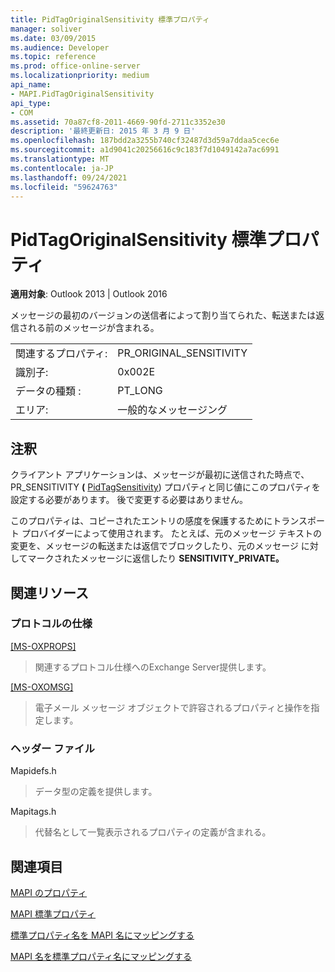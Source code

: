 ```yaml
---
title: PidTagOriginalSensitivity 標準プロパティ
manager: soliver
ms.date: 03/09/2015
ms.audience: Developer
ms.topic: reference
ms.prod: office-online-server
ms.localizationpriority: medium
api_name:
- MAPI.PidTagOriginalSensitivity
api_type:
- COM
ms.assetid: 70a87cf8-2011-4669-90fd-2711c3352e30
description: '最終更新日: 2015 年 3 月 9 日'
ms.openlocfilehash: 187bdd2a3255b740cf32487d3d59a7ddaa5cec6e
ms.sourcegitcommit: a1d9041c20256616c9c183f7d1049142a7ac6991
ms.translationtype: MT
ms.contentlocale: ja-JP
ms.lasthandoff: 09/24/2021
ms.locfileid: "59624763"
---
```

# <a name="pidtagoriginalsensitivity-canonical-property"></a>PidTagOriginalSensitivity 標準プロパティ

  
  
**適用対象**: Outlook 2013 | Outlook 2016 
  
メッセージの最初のバージョンの送信者によって割り当てられた、転送または返信される前のメッセージが含まれる。
  
|||
|:-----|:-----|
|関連するプロパティ:  <br/> |PR_ORIGINAL_SENSITIVITY  <br/> |
|識別子:  <br/> |0x002E  <br/> |
|データの種類 :   <br/> |PT_LONG  <br/> |
|エリア:  <br/> |一般的なメッセージング  <br/> |
   
## <a name="remarks"></a>注釈

クライアント アプリケーションは、メッセージが最初に送信された時点で、PR_SENSITIVITY **(** [PidTagSensitivity](pidtagsensitivity-canonical-property.md)) プロパティと同じ値にこのプロパティを設定する必要があります。 後で変更する必要はありません。
  
このプロパティは、コピーされたエントリの感度を保護するためにトランスポート プロバイダーによって使用されます。 たとえば、元のメッセージ テキストの変更を、メッセージの転送または返信でブロックしたり、元のメッセージ に対してマークされたメッセージに返信したり **SENSITIVITY_PRIVATE。**
  
## <a name="related-resources"></a>関連リソース

### <a name="protocol-specifications"></a>プロトコルの仕様

[[MS-OXPROPS]](https://msdn.microsoft.com/library/f6ab1613-aefe-447d-a49c-18217230b148%28Office.15%29.aspx)
  
> 関連するプロトコル仕様へのExchange Server提供します。
    
[[MS-OXOMSG]](https://msdn.microsoft.com/library/daa9120f-f325-4afb-a738-28f91049ab3c%28Office.15%29.aspx)
  
> 電子メール メッセージ オブジェクトで許容されるプロパティと操作を指定します。
    
### <a name="header-files"></a>ヘッダー ファイル

Mapidefs.h
  
> データ型の定義を提供します。
    
Mapitags.h
  
> 代替名として一覧表示されるプロパティの定義が含まれる。
    
## <a name="see-also"></a>関連項目



[MAPI のプロパティ](mapi-properties.md)
  
[MAPI 標準プロパティ](mapi-canonical-properties.md)
  
[標準プロパティ名を MAPI 名にマッピングする](mapping-canonical-property-names-to-mapi-names.md)
  
[MAPI 名を標準プロパティ名にマッピングする](mapping-mapi-names-to-canonical-property-names.md)

